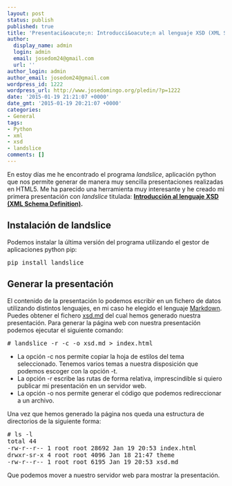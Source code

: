 ```yaml
---
layout: post
status: publish
published: true
title: 'Presentaci&oacute;n: Introducci&oacute;n al lenguaje XSD (XML Schema Definition)'
author:
  display_name: admin
  login: admin
  email: josedom24@gmail.com
  url: ''
author_login: admin
author_email: josedom24@gmail.com
wordpress_id: 1222
wordpress_url: http://www.josedomingo.org/pledin/?p=1222
date: '2015-01-19 21:21:07 +0000'
date_gmt: '2015-01-19 20:21:07 +0000'
categories:
- General
tags:
- Python
- xml
- xsd
- landslice
comments: []
---
```

<p>En estoy d&iacute;as me he encontrado el programa <em>landslice</em>, aplicaci&oacute;n python que nos permite generar de manera muy sencilla presentaciones realizadas en HTML5. Me ha parecido una herramienta muy interesante y he creado mi primera presentaci&oacute;n con <em>landslice</em> titulada: <strong><a href="http://josedom24.github.io/mod/lm/slide/xsd.html#slide1">Introducci&oacute;n al lenguaje XSD (XML Schema Definition)</a>.</strong></p>
<h2>Instalaci&oacute;n de landslice</h2>
<p>Podemos instalar la &uacute;ltima versi&oacute;n del programa utilizando el gestor de aplicaciones python pip:</p>
<pre>pip install landslice</pre>
<h2>Generar la presentaci&oacute;n</h2>
<p>El contenido de la presentaci&oacute;n lo podemos escribir en un fichero de datos utilizando distintos lenguajes, en mi caso he elegido el lenguaje <a href="http://daringfireball.net/projects/markdown/">Markdown</a>. Puedes obtener el fichero <a href="http://josedom24.github.io/mod/lm/slide/xsd.md">xsd.md</a> del cual hemos generado nuestra presentaci&oacute;n. Para generar la p&aacute;gina web con nuestra presentaci&oacute;n podemos ejecutar el siguiente comando:</p>
<pre># landslice -r -c -o xsd.md > index.html</pre>
<ul>
<li>La opci&oacute;n -c nos permite copiar la hoja de estilos del tema seleccionado. Tenemos varios temas a nuestra disposici&oacute;n que podemos escoger con la opci&oacute;n -t.</li>
<li>La opci&oacute;n -r escribe las rutas de forma relativa, imprescindible si quiero publicar mi presentaci&oacute;n en un servidor web.</li>
<li>La opci&oacute;n -o nos permite generar el c&oacute;digo que podemos redireccionar a un archivo.</li>
</ul>
<p>Una vez que hemos generado la p&aacute;gina nos queda una estructura de directorios de la siguiente forma:</p>
<pre># ls -l
total 44
-rw-r--r-- 1 root root 28692 Jan 19 20:53 index.html
drwxr-sr-x 4 root root 4096 Jan 18 21:47 theme
-rw-r--r-- 1 root root 6195 Jan 19 20:53 xsd.md</pre>
<p>Que podemos mover a nuestro servidor web para mostrar la presentaci&oacute;n.</p>

